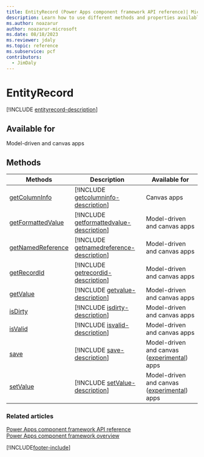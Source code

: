 ```yaml
---
title: EntityRecord (Power Apps component framework API reference)| Microsoft Docs
description: Learn how to use different methods and properties available for EntityRecord in Power Apps component framework.
ms.author: noazarur
author: noazarur-microsoft
ms.date: 08/18/2023
ms.reviewer: jdaly
ms.topic: reference
ms.subservice: pcf
contributors:
  - JimDaly
---
```


# EntityRecord

[!INCLUDE [entityrecord-description](includes/entityrecord-description.md)]

## Available for

Model-driven and canvas apps

## Methods

| Methods| Description| Available for|
|-----|-----|-----|
| [getColumnInfo](entityrecord/getColumnInfo.md)|[!INCLUDE [getcolumninfo-description](entityrecord/includes/getcolumninfo-description.md)]| Canvas apps|
| [getFormattedValue](entityrecord/getformattedvalue.md)|[!INCLUDE [getformattedvalue-description](entityrecord/includes/getformattedvalue-description.md)] | Model-driven and canvas apps|
| [getNamedReference](entityrecord/getnamedreference.md)|[!INCLUDE [getnamedreference-description](entityrecord/includes/getnamedreference-description.md)] | Model-driven and canvas apps|
| [getRecordId](entityrecord/getrecordid.md)|[!INCLUDE [getrecordid-description](entityrecord/includes/getrecordid-description.md)]| Model-driven and canvas apps|
| [getValue](entityrecord/getvalue.md)|[!INCLUDE [getvalue-description](entityrecord/includes/getvalue-description.md)]| Model-driven and canvas apps|
| [isDirty](entityrecord/isDirty.md)|[!INCLUDE [isdirty-description](entityrecord/includes/isdirty-description.md)]| Model-driven and canvas apps|
| [isValid](entityrecord/isValid.md)|[!INCLUDE [isvalid-description](entityrecord/includes/isvalid-description.md)]| Model-driven and canvas apps|
| [save](entityrecord/save.md)|[!INCLUDE [save-description](entityrecord/includes/save-description.md)]| Model-driven and canvas ([experimental](../../../maker/canvas-apps/working-with-experimental-preview.md#feature-roll-out-stages)) apps|
| [setValue](entityrecord/setValue.md)|[!INCLUDE [setValue-description](entityrecord/includes/setValue-description.md)] | Model-driven and canvas ([experimental](../../../maker/canvas-apps/working-with-experimental-preview.md#feature-roll-out-stages)) apps|

### Related articles

[Power Apps component framework API reference](../reference/index.md)<br/>
[Power Apps component framework overview](../overview.md)

[!INCLUDE[footer-include](../../../includes/footer-banner.md)]
